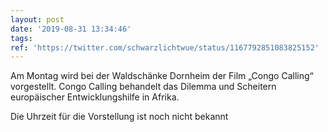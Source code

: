 ```yaml
---
layout: post
date: '2019-08-31 13:34:46'
tags: 
ref: 'https://twitter.com/schwarzlichtwue/status/1167792851083825152'
---
```

Am Montag wird bei der Waldschänke Dornheim der Film „Congo Calling“ vorgestellt. Congo Calling behandelt das Dilemma und Scheitern europäischer Entwicklungshilfe in Afrika.







Die Uhrzeit für die Vorstellung ist noch nicht bekannt